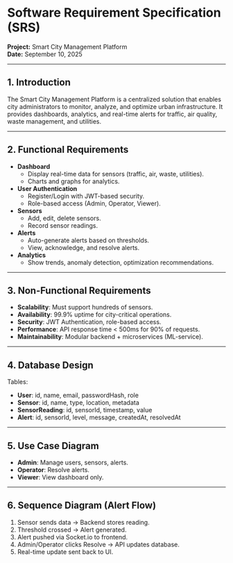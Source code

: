 # Software Requirement Specification (SRS)  
**Project:** Smart City Management Platform  
**Date:** September 10, 2025  

---

## 1. Introduction
The Smart City Management Platform is a centralized solution that enables city administrators to monitor, analyze, and optimize urban infrastructure. It provides dashboards, analytics, and real-time alerts for traffic, air quality, waste management, and utilities.

---

## 2. Functional Requirements
- **Dashboard**
  - Display real-time data for sensors (traffic, air, waste, utilities).  
  - Charts and graphs for analytics.  
- **User Authentication**
  - Register/Login with JWT-based security.  
  - Role-based access (Admin, Operator, Viewer).  
- **Sensors**
  - Add, edit, delete sensors.  
  - Record sensor readings.  
- **Alerts**
  - Auto-generate alerts based on thresholds.  
  - View, acknowledge, and resolve alerts.  
- **Analytics**
  - Show trends, anomaly detection, optimization recommendations.  

---

## 3. Non-Functional Requirements
- **Scalability**: Must support hundreds of sensors.  
- **Availability**: 99.9% uptime for city-critical operations.  
- **Security**: JWT Authentication, role-based access.  
- **Performance**: API response time < 500ms for 90% of requests.  
- **Maintainability**: Modular backend + microservices (ML-service).  

---

## 4. Database Design
Tables:  
- **User**: id, name, email, passwordHash, role  
- **Sensor**: id, name, type, location, metadata  
- **SensorReading**: id, sensorId, timestamp, value  
- **Alert**: id, sensorId, level, message, createdAt, resolvedAt  

---

## 5. Use Case Diagram
- **Admin**: Manage users, sensors, alerts.  
- **Operator**: Resolve alerts.  
- **Viewer**: View dashboard only.  

---

## 6. Sequence Diagram (Alert Flow)
1. Sensor sends data → Backend stores reading.  
2. Threshold crossed → Alert generated.  
3. Alert pushed via Socket.io to frontend.  
4. Admin/Operator clicks Resolve → API updates database.  
5. Real-time update sent back to UI.  
